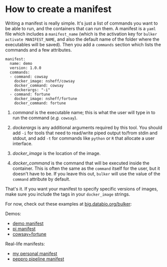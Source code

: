 # How to create a manifest

Writing a manifest is really simple. It's just a list of commands you want to be able to run, and the containers that can run them. A manifest is a `yaml` file which includes a `manifest_name` (which is the activation key for `bulker activate MANIFEST_NAME`, and also the default name of the folder where the executables will be saved). Then you add a `commands` section which lists the commands and a few attributes.

```
manifest:
  name: demo
  version: 1.0.0
  commands:
  - command: cowsay
    docker_image: nsheff/cowsay
    docker_command: cowsay
    dockerargs: "-i"
  - command: fortune
    docker_image: nsheff/fortune
    docker_command: fortune
```
1. *command* is the executable name; this is what the user will type in to run the command (*e.g.* `cowsay`).

2. *dockerargs* is any additional arguments required by this tool. You should add `-i` for tools that need to read/write piped output to/from stdin and stdout, and add `-t` for commands like `python` or `R` that allocate a user interface.

3. *docker_image* is the location of the image.

4. *docker_command* is the command that will be executed inside the container. This is often the same as the `command` itself for the user, but it doesn't have to be. If you leave this out, `bulker` will use the value of the `command` attribute by default.

That's it. If you want your manifest to specify specific versions of images, make sure you include the tags in your `docker_image` strings.

For now, check out these examples at [big.databio.org/bulker](http://big.databio.org/bulker):

Demos:

- [demo manifest](http://big.databio.org/bulker/demo_manifest.yaml)
- [pi manifest](http://big.databio.org/bulker/demo_manifest.yaml)
- [cowsay+fortune](http://big.databio.org/bulker/cowsay_fortune.yaml)

Real-life manifests:

- [my personal manifest](http://big.databio.org/bulker/nsheff_bulker_manifest.yaml)
- [peppro pipeline manifest](http://big.databio.org/bulker/peppro_bulker_manifest.yaml)
